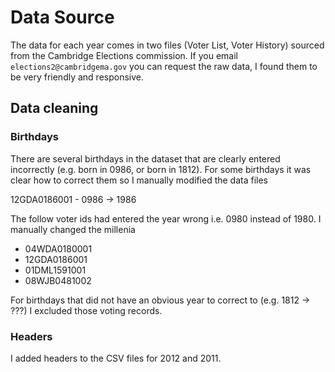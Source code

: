 # Data Source

The data for each year comes in two files (Voter List, Voter History) sourced from the Cambridge Elections commission. If you email `elections2@cambridgema.gov` you can request the raw data, I found them to be very friendly and responsive.

## Data cleaning

### Birthdays
There are several birthdays in the dataset that are clearly entered incorrectly (e.g. born in 0986, or born in 1812). For some birthdays it was clear how to correct them so I manually modified the data files

12GDA0186001  - 0986 -> 1986

The follow voter ids had entered the year wrong i.e. 0980 instead of 1980. I manually changed the millenia

- 04WDA0180001
- 12GDA0186001
- 01DML1591001
- 08WJB0481002


For birthdays that did not have an obvious year to correct to (e.g. 1812 -> ???) I excluded those voting records.


### Headers
I added headers to the CSV files for 2012 and 2011.
